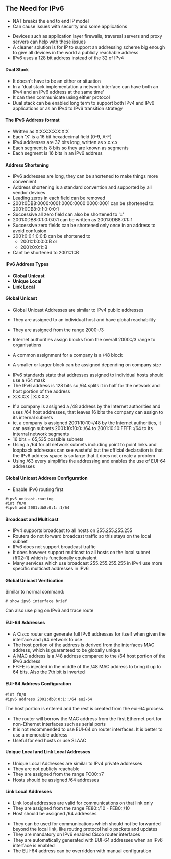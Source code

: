 ## The Need for IPv6

* NAT breaks the end to end IP model
* Can cause issues with security and some applications

- Devices such as application layer firewalls, traversal servers and proxy servers can help with these issues
- A cleaner solution is for IP to support an addressing scheme big enough to give all devices in the world a publicly reachable address 
- IPv6 uses a 128 bit address instead of the 32 of IPv4

#### Dual Stack
* It doesn't have to be an either or situation
* In a 'dual stack implementation a network interface can have both an IPv4 and an IPv6 address at the same time'
* It can then communicate using either protocol
* Dual stack can be enabled long term to support both IPv4 and IPv6 applications or as an IPv4 to IPv6 transition strategy

#### The IPv6 Address format

- Written as X:X:X:X:X:X:X:X
- Each 'X' is a 16 bit hexadecimal field (0-9, A-F)
- IPv4 addresses are 32 bits long, written as x.x.x.x 
- Each segment is 8 bits so they are known as segments
- Each segment is 16 bits in an IPv6 address 

#### Address Shortening

* IPv6 addresses are long, they can be shortened to make things more convenient
* Address shortening is a standard convention and supported by all vendor devices
* Leading zeros in each field can be removed 
* 2001:0DB8:0000:0001:0000:0000:0000:0001 can be shortened to: 2001:0DB8:0:1:0:0:0:1
* Successive all zero field can also be shortened to '::'
* 2001:0DB8:0:1:0:0:0:1 can be written as 2001:0DB8:0:1::1
* Successive zero fields can be shortened only once in an address to avoid confusion 
* 2001:0:0:1:0:0:B can be shortened to
    - 2001::1:0:0:0:B or
    - 2001:0:0:1::B 
* Cant be shortened to 2001::1::B 

#### IPv6 Address Types

* **Global Unicast**
* **Unique Local**
* **Link Local**

#### Global Unicast

- Global Unicast Addresses are similar to IPv4 public addresses 
- They are assigned to an individual host and have global reachability
- They are assigned from the range 2000::/3

- Internet authorities assign blocks from the overall 2000::/3 range to organisations
- A common assignment for a company is a /48 block 
- A smaller or larger block can be assigned depending on company size

* IPv6 standards state that addresses assigned to individual hosts should use a /64 mask
* The IPv6 address is 128 bits so /64 splits it in half for the network and host portion of the address 
* X:X:X:X | X:X:X:X 

- If a company is assigned a /48 address by the Internet authorities and uses /64 host addresses, that leaves 16 bits the company can assign to its internal subnets
- ie, a company is assigned 2001:10:10::/48 by the Internet authorities, it can assign subnets 2001:10:10:0::/64 to 2001:10:10:FFFF::/64 to its internal network segments
- 16 bits = 65,535 possible subnets 
- Using a /64 for all network subnets including point to point links and loopback addresses can see wasteful but the official declaration is that the IPv6 address space is so large that it does not create a problem
- Using /63 every simplifies the addressing and enables the use of EUI-64 addresses 

#### Global Unicast Address Configuration

- Enable IPv6 routing first 
```
#ipv6 unicast-routing
#int f0/0
#ipv6 add 2001:db8:0:1::1/64
```

#### Broadcast and Multicast

- IPv4 supports broadcast to all hosts on 255.255.255.255
- Routers do not forward broadcast traffic so this stays on the local subnet
- IPv6 does not support broadcast traffic
- It does however support multicast to all hosts on the local subnet (ff02::1) which is functionally equivalent
- Many services which use broadcast 255.255.255.255 in IPv4 use more specific multicast addresses in IPv6 

#### Global Unicast Verification

Similar to normal command:
```
# show ipv6 interface brief
```

Can also use ping on IPv6 and trace route 

#### EUI-64 Addresses 

* A Cisco router can generate full IPv6 addresses for itself when given the interface and /64 network to use
* The host portion of the address is derived from the interfaces MAC address, which is guaranteed to be globally unique 
* A MAC address is a /48 address compared to the /64 host portion of the IPv6 address
* FF:FE is injected in the middle of the /48 MAC address to bring it up to 64 bits. Also the 7th bit is inverted

#### EUI-64 Address Configuration
```
#int f0/0
#ipv6 address 2001:db8:0:1::/64 eui-64
```

The host portion is entered and the rest is created from the eui-64 process.
- The router will borrow the MAC address from the first Ethernet port for non-Ethernet interfaces such as serial ports
- It is not recommended to use EUI-64 on router interfaces. It is better to use a memorable address 
- Useful for end hosts or use SLAAC

#### Unique Local and Link Local Addresses

- Unique Local Addresses are similar to IPv4 private addresses
- They are not publicly reachable
- They are assigned from the range FC00::/7
- Hosts should be assigned /64 addresses

#### Link Local Addresses
* Link local addresses are valid for communications on that link only
* They are assigned from the range FE80::/10 - FEB0::/10
* Host should be assigned /64 addresses 
- They can be used for communications which should not be forwarded beyond the local link, like routing protocol hello packets and updates
- They are mandatory on IPv6 enabled Cisco router interfaces
- They are automatically generated with EUI-64 addresses when an IPv6 interface is enabled
- The EUI-64 address can be overridden with manual configuration 







